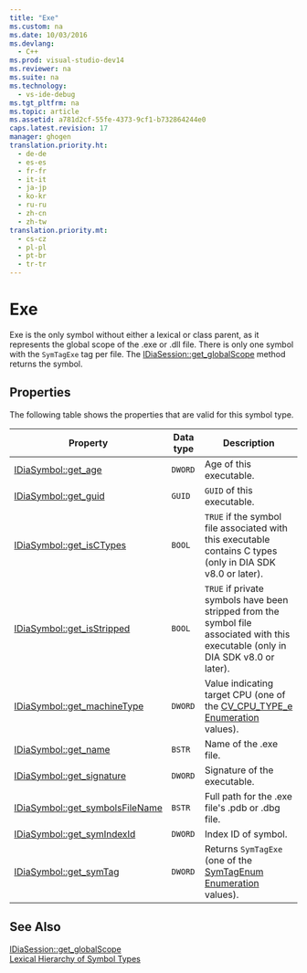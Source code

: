```yaml
---
title: "Exe"
ms.custom: na
ms.date: 10/03/2016
ms.devlang: 
  - C++
ms.prod: visual-studio-dev14
ms.reviewer: na
ms.suite: na
ms.technology: 
  - vs-ide-debug
ms.tgt_pltfrm: na
ms.topic: article
ms.assetid: a781d2cf-55fe-4373-9cf1-b732864244e0
caps.latest.revision: 17
manager: ghogen
translation.priority.ht: 
  - de-de
  - es-es
  - fr-fr
  - it-it
  - ja-jp
  - ko-kr
  - ru-ru
  - zh-cn
  - zh-tw
translation.priority.mt: 
  - cs-cz
  - pl-pl
  - pt-br
  - tr-tr
---
```

# Exe
Exe is the only symbol without either a lexical or class parent, as it represents the global scope of the .exe or .dll file. There is only one symbol with the `SymTagExe` tag per file. The [IDiaSession::get_globalScope](../VS_debugger/IDiaSession--get_globalScope.md) method returns the symbol.  
  
## Properties  
 The following table shows the properties that are valid for this symbol type.  
  
|Property|Data type|Description|  
|--------------|---------------|-----------------|  
|[IDiaSymbol::get_age](../VS_debugger/IDiaSymbol--get_age.md)|`DWORD`|Age of this executable.|  
|[IDiaSymbol::get_guid](../VS_debugger/IDiaSymbol--get_guid.md)|`GUID`|`GUID` of this executable.|  
|[IDiaSymbol::get_isCTypes](../VS_debugger/IDiaSymbol--get_isCTypes.md)|`BOOL`|`TRUE` if the symbol file associated with this executable contains C types (only in DIA SDK v8.0 or later).|  
|[IDiaSymbol::get_isStripped](../VS_debugger/IDiaSymbol--get_isStripped.md)|`BOOL`|`TRUE` if private symbols have been stripped from the symbol file associated with this executable (only in DIA SDK v8.0 or later).|  
|[IDiaSymbol::get_machineType](../VS_debugger/IDiaSymbol--get_machineType.md)|`DWORD`|Value indicating target CPU (one of the [CV_CPU_TYPE_e Enumeration](../VS_debugger/CV_CPU_TYPE_e.md) values).|  
|[IDiaSymbol::get_name](../VS_debugger/IDiaSymbol--get_name.md)|`BSTR`|Name of the .exe file.|  
|[IDiaSymbol::get_signature](../VS_debugger/IDiaSymbol--get_signature.md)|`DWORD`|Signature of the executable.|  
|[IDiaSymbol::get_symbolsFileName](../VS_debugger/IDiaSymbol--get_symbolsFileName.md)|`BSTR`|Full path for the .exe file's .pdb or .dbg file.|  
|[IDiaSymbol::get_symIndexId](../VS_debugger/IDiaSymbol--get_symIndexId.md)|`DWORD`|Index ID of symbol.|  
|[IDiaSymbol::get_symTag](../VS_debugger/IDiaSymbol--get_symTag.md)|`DWORD`|Returns `SymTagExe` (one of the [SymTagEnum Enumeration](../VS_debugger/SymTagEnum.md) values).|  
  
## See Also  
 [IDiaSession::get_globalScope](../VS_debugger/IDiaSession--get_globalScope.md)   
 [Lexical Hierarchy of Symbol Types](../VS_debugger/Lexical-Hierarchy-of-Symbol-Types.md)